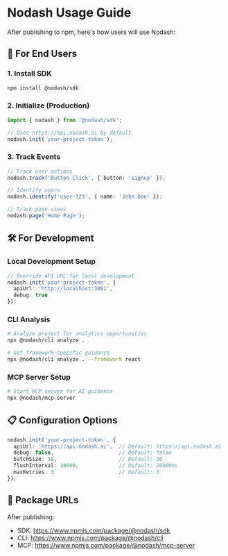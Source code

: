 # Nodash Usage Guide

After publishing to npm, here's how users will use Nodash:

## 🚀 For End Users

### 1. Install SDK
```bash
npm install @nodash/sdk
```

### 2. Initialize (Production)
```typescript
import { nodash } from '@nodash/sdk';

// Uses https://api.nodash.ai by default
nodash.init('your-project-token');
```

### 3. Track Events
```typescript
// Track user actions
nodash.track('Button Click', { button: 'signup' });

// Identify users
nodash.identify('user-123', { name: 'John Doe' });

// Track page views
nodash.page('Home Page');
```

## 🛠️ For Development

### Local Development Setup
```typescript
// Override API URL for local development
nodash.init('your-project-token', {
  apiUrl: 'http://localhost:3001',
  debug: true
});
```

### CLI Analysis
```bash
# Analyze project for analytics opportunities
npx @nodash/cli analyze .

# Get framework-specific guidance
npx @nodash/cli analyze . --framework react
```

### MCP Server Setup
```bash
# Start MCP server for AI guidance
npx @nodash/mcp-server
```

## 📋 Configuration Options

```typescript
nodash.init('your-project-token', {
  apiUrl: 'https://api.nodash.ai',  // Default: https://api.nodash.ai
  debug: false,                     // Default: false
  batchSize: 10,                    // Default: 10
  flushInterval: 10000,             // Default: 10000ms
  maxRetries: 3                     // Default: 3
});
```

## 🔗 Package URLs

After publishing:
- SDK: https://www.npmjs.com/package/@nodash/sdk
- CLI: https://www.npmjs.com/package/@nodash/cli
- MCP: https://www.npmjs.com/package/@nodash/mcp-server 